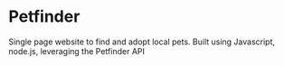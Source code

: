 # Petfinder
Single page website to find and adopt local pets. Built using Javascript, node.js, leveraging the Petfinder API
